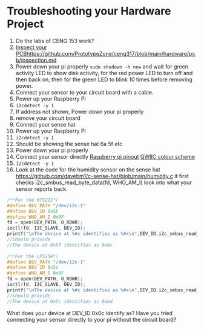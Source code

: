 # Troubleshooting your Hardware Project
1. Do the labs of CENG 153 work?
2. [Inspect your PCB](https://github.com/PrototypeZone/ceng317/blob/main/hardware/pcb/inspection.md)https://github.com/PrototypeZone/ceng317/blob/main/hardware/pcb/inspection.md
3. Power down your pi properly ```sudo shudown -h now``` and wait for green activity LED to show disk activity, for the red power LED to turn off and then back on, then for the green LED to blink 10 times before removing power.
4. Connect your sensor to your circuit board with a cable.
5. Power up your Raspberry Pi
6. ```i2cdetect -y 1```
7. If address not shown, Power down your pi properly
8. remove your circuit board
9. Connect your sense hat
10. Power up your Raspberry Pi
11. ```i2cdetect -y 1```
12. Should be showing the sense hat 6a 5f etc
13. Power down your pi properly
14. Connect your sensor directly [Raspberry pi pinout](https://pinout.xyz/) [QWIIC colour scheme](https://www.sparkfun.com/qwiic#faqs)
15. ```i2cdetect -y 1```
16. Look at the code for the humidity sensor on the sense hat https://github.com/davebm1/c-sense-hat/blob/main/humidity.c it first checks i2c_smbus_read_byte_data(fd, WHO_AM_I) look into what your sensor reports back.
```c
/**For the HTS221*/   
#define DEV_PATH "/dev/i2c-1"   
#define DEV_ID 0x5F   
#define WHO_AM_I 0x0F   
fd = open(DEV_PATH, O_RDWR);
ioctl(fd, I2C_SLAVE, DEV_ID);
printf("\nThe device at %#x identifies as %#x\n",DEV_ID,i2c_smbus_read_byte_data(fd, WHO_AM_I));
//Should provide
//The device at 0x5f identifies as 0xbc
 
/**For the LPS25H*/
#define DEV_PATH "/dev/i2c-1"
#define DEV_ID 0x5c
#define WHO_AM_I 0x0F
fd = open(DEV_PATH, O_RDWR);
ioctl(fd, I2C_SLAVE, DEV_ID);
printf("\nThe device at %#x identifies as %#x\n",DEV_ID,i2c_smbus_read_byte_data(fd, WHO_AM_I));
//Should provide
//The device at 0x5c identifies as 0xbd
```

What does your device at DEV_ID 0x0c identify as? Have you tried connecting your sensor directly to your pi without the circuit board?
